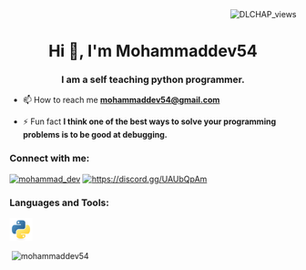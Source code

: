 <img align="right" alt="DLCHAP_views" src="https://komarev.com/ghpvc/?username=Mohammaddev54&color=blue" />
&nbsp;
<h1 align="center">Hi 👋, I'm Mohammaddev54</h1>
<h3 align="center">I am a self teaching python programmer.</h3>


- 📫 How to reach me **mohammaddev54@gmail.com**

- ⚡ Fun fact **I think one of the best ways to solve your programming problems is to be good at debugging.**

<h3 align="left">Connect with me:</h3>
<p align="left">
<a href="https://stackoverflow.com/users/mohammad_dev" target="blank"><img align="center" src="https://raw.githubusercontent.com/rahuldkjain/github-profile-readme-generator/master/src/images/icons/Social/stack-overflow.svg" alt="mohammad_dev" height="30" width="40" /></a>
<a href="https://discord.gg/https://discord.gg/UAUbQpAm" target="blank"><img align="center" src="https://raw.githubusercontent.com/rahuldkjain/github-profile-readme-generator/master/src/images/icons/Social/discord.svg" alt="https://discord.gg/UAUbQpAm" height="30" width="40" /></a>
</p>

<h3 align="left">Languages and Tools:</h3>
<p align="left"> <a href="https://www.python.org" target="_blank" rel="noreferrer"> <img src="https://raw.githubusercontent.com/devicons/devicon/master/icons/python/python-original.svg" alt="python" width="40" height="40"/> </a> </p>

<p>&nbsp;<img align="center" src="https://github-readme-stats.vercel.app/api?username=mohammaddev54&show_icons=true&locale=en&theme=dark&hide_border=true" alt="mohammaddev54" /></p>

